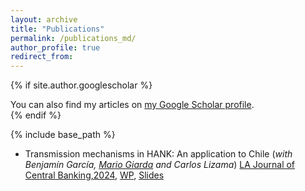 ```yaml
---
layout: archive
title: "Publications"
permalink: /publications_md/
author_profile: true
redirect_from:
---
```


{% if site.author.googlescholar %}
  <div class="wordwrap">You can also find my articles on <a href="{{site.author.googlescholar}}">my Google Scholar profile</a>.</div>
{% endif %}


{% include base_path %}
* Transmission mechanisms in HANK: An application to Chile (_with Benjamín García, [Mario Giarda](https://www.mariogiarda.com) and Carlos Lizama_) 
[LA Journal of Central Banking,2024](https://www.sciencedirect.com/science/article/pii/S2666143824000073), [WP](https://www.bcentral.cl/en/content/-/details/working-papers-n-1013), [Slides](https://irojask.github.io/files/Presentacion_HANK_CEMLA.pdf)
